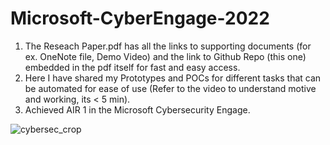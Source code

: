 # Microsoft-CyberEngage-2022

1. The Reseach Paper.pdf has all the links to supporting documents (for ex. OneNote file, Demo Video) and the link to Github Repo (this one) embedded in the pdf itself for fast and easy access.
2. Here I have shared my Prototypes and POCs for different tasks that can be automated for ease of use (Refer to the video to understand motive and working, its < 5 min).
3. Achieved AIR 1 in the Microsoft Cybersecurity Engage.

![cybersec_crop](https://user-images.githubusercontent.com/103462177/190909622-c8a43c6a-49d7-4e92-ac06-03567bc11862.jpg)
